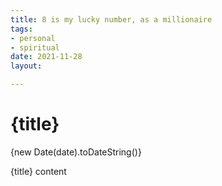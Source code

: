 ```yaml
---
title: 8 is my lucky number, as a millionaire
tags:
- personal
- spiritual
date: 2021-11-28
layout: 

---
```


# {title}

<time datetime={date}>{new Date(date).toDateString()}</time>

{title} content
